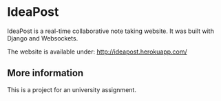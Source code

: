 # IdeaPost
IdeaPost is a real-time collaborative note taking website. It was built with Django and Websockets.

The website is available under: http://ideapost.herokuapp.com/
 
## More information
This is a project for an university assignment.
